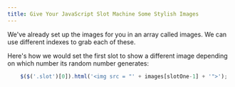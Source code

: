 ```yaml
---
title: Give Your JavaScript Slot Machine Some Stylish Images
---
```

We've already set up the images for you in an array called images. We can use different indexes to grab each of these.

Here's how we would set the first slot to show a different image depending on which number its random number generates:

```js
    $($('.slot')[0]).html('<img src = "' + images[slotOne-1] + '">');
```
